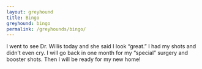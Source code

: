 ```yaml
---
layout: greyhound
title: Bingo
greyhound: bingo
permalink: /greyhounds/bingo/
---
```



I went to see Dr. Willis today and she said I look “great.” I had my shots and didn’t even cry.  I will go back in one
month for my “special” surgery and booster shots. Then I will be ready for my new home!
